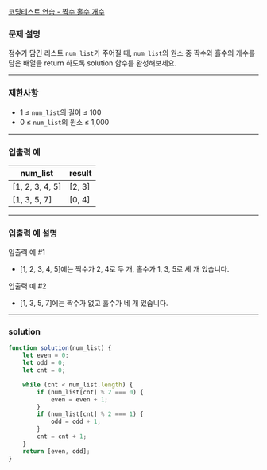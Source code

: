 [코딩테스트 연습 - 짝수 홀수 개수](https://school.programmers.co.kr/learn/courses/30/lessons/120824)

### **문제 설명**

정수가 담긴 리스트 `num_list`가 주어질 때, `num_list`의 원소 중 짝수와 홀수의 개수를 담은 배열을 return 하도록 solution 함수를 완성해보세요.

---

### 제한사항

- 1 ≤ `num_list`의 길이 ≤ 100
- 0 ≤ `num_list`의 원소 ≤ 1,000

---

### 입출력 예

| num_list        | result |
| --------------- | ------ |
| [1, 2, 3, 4, 5] | [2, 3] |
| [1, 3, 5, 7]    | [0, 4] |

---

### 입출력 예 설명

입출력 예 #1

- [1, 2, 3, 4, 5]에는 짝수가 2, 4로 두 개, 홀수가 1, 3, 5로 세 개 있습니다.

입출력 예 #2

- [1, 3, 5, 7]에는 짝수가 없고 홀수가 네 개 있습니다.

---

### solution

```jsx
function solution(num_list) {
	let even = 0;
	let odd = 0;
	let cnt = 0;

	while (cnt < num_list.length) {
		if (num_list[cnt] % 2 === 0) {
			even = even + 1;
		}
		if (num_list[cnt] % 2 === 1) {
			odd = odd + 1;
		}
		cnt = cnt + 1;
	}
	return [even, odd];
}
```

